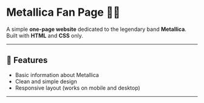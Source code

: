 # Metallica Fan Page 🎸🤘

A simple **one-page website** dedicated to the legendary band **Metallica**.  
Built with **HTML** and **CSS** only.  
  
---

## 🚀 Features
- Basic information about Metallica  
- Clean and simple design  
- Responsive layout (works on mobile and desktop)  

---